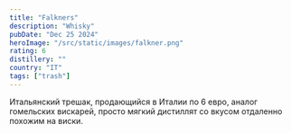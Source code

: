 ```yaml
---
title: "Falkners"
description: "Whisky"
pubDate: "Dec 25 2024"
heroImage: "/src/static/images/falkner.png"
rating: 6
distillery: ""
country: "IT"
tags: ["trash"]
---
```


Итальянский трешак, продающийся в Италии по 6 евро, аналог гомельских вискарей, просто мягкий дистиллят со вкусом отдаленно похожим на виски.

